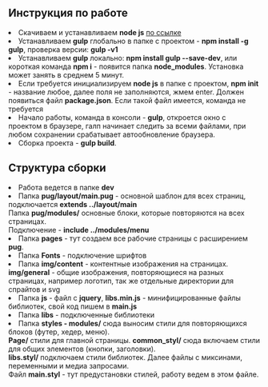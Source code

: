 <h2> Инструкция по работе</h2>

<li>Скачиваем и устанавливаем <b>node js</b> <a href="https://nodejs.org/en/" target="_blank">по ссылке</a> </li>
<li> Устанавливаем <b>gulp</b> глобально в папке с проектом - <b>npm install -g gulp</b>, проверка версии: <b>gulp -v1</b></li>
<li>Устанавливаем <b>gulp</b> локально: <b>npm install gulp --save-dev</b>, или короткая команда <b>npm i</b> - появится папка <b>node_modules</b>. Установка может занять в среднем 5 минут.</b>
<li>Если требуется инициализируем <b>node js</b> в папке с проектом, <b>npm init</b> - название любое, далее поля не заполняются, жмем enter. Должен появиться файл <b>package.json</b>. Если такой файл имеется, команда не требуется</li>
<li>Начало работы, команда в консоли - <b>gulp</b>, откроется окно с проектом в браузере, галп начинает следить за всеми файлами, при любом сохранении срабатывает автообновление браузера.</li>
<li>Сборка проекта - <b>gulp build</b>.</li>

<h2>Структура сборки</h2>
	
<li>Работа ведется в папке <b>dev</b></li>
<li>Папка <b>pug/layout/main.pug</b> - основной шаблон для всех страниц, подключается <b>extends ../layout/main</b><br>
Папка <b>pug/modules/</b> основные блоки, которые повторяются на всех страницах.<br>
Подключение - <b>include ../modules/menu</b></li>
<li>Папка <b>pages</b> - тут создаем все рабочие страницы с расширением <b>pug</b>.</li>
<li>Папка <b>Fonts</b> - подключение шрифтов</li>
<li>Папка <b>img/content</b> - контентные изображения на страницах.<br>
<b>img/general</b> - общие изображения, повторяющиеся на разных страницах, например логотип, так же отдельные директории для спрайтов и svg</li>
<li>Папка <b>js</b> - файл с <b>jquery</b>, <b>libs.min.js</b> - минифицированные файлы библиотек,  свой код пишем в <b>main.js</b></li>
<li>Папка <b>libs</b> - подключенные библиотеки</li>
<li>Папка <b>styles - modules/</b> сюда выносим стили для повторяющихся блоков (футер, хедер, меню). <br>
<b>Page/</b> стили для главной страницы. <b>common_styl/</b> сюда включаем стили для общих элементов (кнопки, заголовки). <br>
<b>libs.styl/</b> подключаем стили библиотек. Далее файлы с миксинами, переменными и медиа запросами.<br>
Файл <b>main.styl</b> - тут предустановки стилей, работу ведем в этом файле.</li>
      





